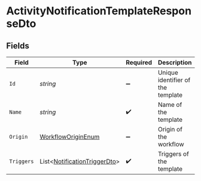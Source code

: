 # ActivityNotificationTemplateResponseDto


## Fields

| Field                                                                             | Type                                                                              | Required                                                                          | Description                                                                       |
| --------------------------------------------------------------------------------- | --------------------------------------------------------------------------------- | --------------------------------------------------------------------------------- | --------------------------------------------------------------------------------- |
| `Id`                                                                              | *string*                                                                          | :heavy_minus_sign:                                                                | Unique identifier of the template                                                 |
| `Name`                                                                            | *string*                                                                          | :heavy_check_mark:                                                                | Name of the template                                                              |
| `Origin`                                                                          | [WorkflowOriginEnum](../../Models/Components/WorkflowOriginEnum.md)               | :heavy_minus_sign:                                                                | Origin of the workflow                                                            |
| `Triggers`                                                                        | List<[NotificationTriggerDto](../../Models/Components/NotificationTriggerDto.md)> | :heavy_check_mark:                                                                | Triggers of the template                                                          |